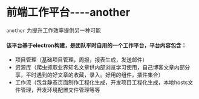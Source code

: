# 前端工作平台----another

`another` 为提升工作效率提供另一种可能

#### 该平台基于electron构建，是团队平时自用的一个工作平台，平台内容包含：
  
  * 项目管理（基础项目管理，周报，报表生成，发送邮件）
  * 资源库（爬虫抓取业界知名文章供内部浏览学习使用，自己博客文章内部分享，平时遇到的好文章的收藏，录入。好用的组件，插件集合）
  * 工作流（包含静态页面制作工程化生成，开发项目工程化生成，本地hosts文件管理，开发环境配置文件管理等等
